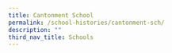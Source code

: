 ```yaml
---
title: Cantonment School
permalink: /school-histories/cantonment-sch/
description: ""
third_nav_title: Schools
---
```


